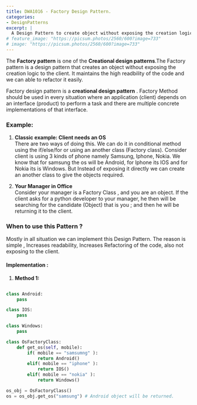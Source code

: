 ```yaml
---
title: DWA1016 - Factory Design Pattern.
categories:
- DesignPatterns
excerpt: |
  A Design Pattern to create object without exposing the creation logic to the client.
# feature_image: "https://picsum.photos/2560/600?image=733"
# image: "https://picsum.photos/2560/600?image=733"
---
```


The <b>Factory pattern</b> is one of the <b>Creational design patterns</b>.The Factory pattern is a design pattern that creates an object without exposing the creation logic to the client. It maintains the high readbility of the code and we can able to refactor it easily. 

Factory design pattern is a <b>creational design pattern</b> .
Factory Method should be used in every situation where an application (client) depends on an interface (product) to perform a task and there are multiple concrete implementations of that interface.

### Example:

1.  <b>Classic example: Client needs an OS</b><br> 
There are two ways of doing this. We can do it in conditional method using the if/else/for or using an another class (Factory class). Consider client is using 3 kinds of phone namely Samsung, Iphone, Nokia. We know that for samsung the os will be Android, for Iphone its IOS and for Nokia its is Windows. 
But Instead of exposing it directly we can create an another class to give the objects required. 

2. <b> Your Manager in Office </b><br>
Consider your manager is a Factory Class , and you are an object. If the client asks for a python developer to your manager, he then will be searching for the candidate (Object) that is you ; and then he will be returning it to the client. 


### When to use this Pattern ?

Mostly in all situation we can implement this Design Pattern. The reason is simple , Increases readability, Increases Refactoring of the code, also not exposing to the client. 

#### Implementation : 

1. <b> Method 1:</b>

```python

class Android:
    pass

class IOS:
    pass

class Windows:
    pass

class OsFactoryClass:
    def get_os(self, mobile):
        if( mobile == "samsumng" ):
            return Android()
        elif( mobile == "iphone" ):
            return IOS()
        elif( mobile == "nokia" ):
            return Windows()

os_obj = OsFactoryClass()
os = os_obj.get_os("samsung") # Android object will be returned.


```

